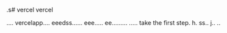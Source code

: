 .s# vercel
vercel

....
vercelapp....
eeedss......
eee.....
 ee.........
.....
 take the first step.
h.
ss..
j..
..
